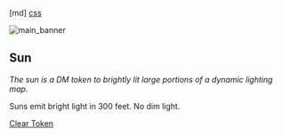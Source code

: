 [md]
[css](-OCVFMyYfsylqoZPiW6l)

![main_banner](https://raw.githubusercontent.com/Tougher-Together-Gaming/default-game-assets/refs/heads/main/character-sheets/light-sources/images/sun-portrait.png)

## Sun

*The sun is a DM token to brightly lit large portions of a dynamic lighting map.*

Suns emit bright light in 300 feet. No dim light.

[Clear Token](https://raw.githubusercontent.com/Tougher-Together-Gaming/default-game-assets/refs/heads/main/character-sheets/light-sources/images/1-pixel-clear.png)
